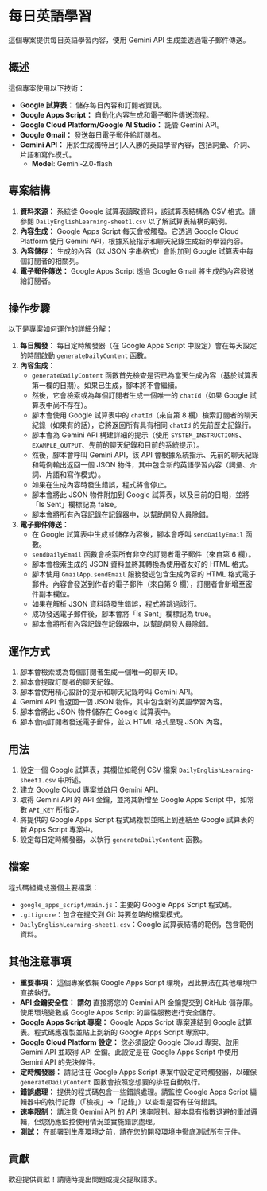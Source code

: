 # 每日英語學習

這個專案提供每日英語學習內容，使用 Gemini API 生成並透過電子郵件傳送。

## 概述

這個專案使用以下技術：

*   **Google 試算表：** 儲存每日內容和訂閱者資訊。
*   **Google Apps Script：** 自動化內容生成和電子郵件傳送流程。
*   **Google Cloud Platform/Google AI Studio：** 託管 Gemini API。
*   **Google Gmail：** 發送每日電子郵件給訂閱者。
*   **Gemini API：** 用於生成獨特且引人入勝的英語學習內容，包括詞彙、介詞、片語和寫作模式。
    * **Model**: Gemini-2.0-flash

## 專案結構

1.  **資料來源：** 系統從 Google 試算表讀取資料，該試算表結構為 CSV 格式。請參閱 `DailyEnglishLearning-sheet1.csv` 以了解試算表結構的範例。
2.  **內容生成：** Google Apps Script 每天會被觸發。它透過 Google Cloud Platform 使用 Gemini API，根據系統指示和聊天紀錄生成新的學習內容。
3.  **內容儲存：** 生成的內容（以 JSON 字串格式）會附加到 Google 試算表中每個訂閱者的相關列。
4.  **電子郵件傳送：** Google Apps Script 透過 Google Gmail 將生成的內容發送給訂閱者。

## 操作步驟

以下是專案如何運作的詳細分解：

1.  **每日觸發：** 每日定時觸發器（在 Google Apps Script 中設定）會在每天設定的時間啟動 `generateDailyContent` 函數。
2.  **內容生成：**
    *   `generateDailyContent` 函數首先檢查是否已為當天生成內容（基於試算表第一欄的日期）。如果已生成，腳本將不會繼續。
    *   然後，它會檢索或為每個訂閱者生成一個唯一的 `chatId`（如果 Google 試算表中尚不存在）。
    *   腳本會使用 Google 試算表中的 `chatId`（來自第 8 欄）檢索訂閱者的聊天紀錄（如果有的話），它將返回所有具有相同 `chatId` 的先前歷史記錄行。
    *   腳本會為 Gemini API 構建詳細的提示（使用 `SYSTEM_INSTRUCTIONS`、`EXAMPLE_OUTPUT`、先前的聊天紀錄和目前的系統提示）。
    *   然後，腳本會呼叫 Gemini API，該 API 會根據系統指示、先前的聊天紀錄和範例輸出返回一個 JSON 物件，其中包含新的英語學習內容（詞彙、介詞、片語和寫作模式）。
    *   如果在生成內容時發生錯誤，程式將會停止。
    *   腳本會將此 JSON 物件附加到 Google 試算表，以及目前的日期，並將「Is Sent」欄標記為 false。
    *   腳本會將所有內容記錄在記錄器中，以幫助開發人員除錯。
3.  **電子郵件傳送：**
    *   在 Google 試算表中生成並儲存內容後，腳本會呼叫 `sendDailyEmail` 函數。
    *   `sendDailyEmail` 函數會檢索所有非空的訂閱者電子郵件（來自第 6 欄）。
    *   腳本會檢索生成的 JSON 資料並將其轉換為使用者友好的 HTML 格式。
    *   腳本使用 `GmailApp.sendEmail` 服務發送包含生成內容的 HTML 格式電子郵件。內容會發送到作者的電子郵件（來自第 9 欄），訂閱者會新增至密件副本欄位。
    *   如果在解析 JSON 資料時發生錯誤，程式將跳過該行。
    *   成功發送電子郵件後，腳本會將「Is Sent」欄標記為 true。
    *   腳本會將所有內容記錄在記錄器中，以幫助開發人員除錯。

## 運作方式

1.  腳本會檢索或為每個訂閱者生成一個唯一的聊天 ID。
2.  腳本會提取訂閱者的聊天紀錄。
3.  腳本會使用精心設計的提示和聊天紀錄呼叫 Gemini API。
4.  Gemini API 會返回一個 JSON 物件，其中包含新的英語學習內容。
5.  腳本會將此 JSON 物件儲存在 Google 試算表中。
6.  腳本會向訂閱者發送電子郵件，並以 HTML 格式呈現 JSON 內容。

## 用法

1.  設定一個 Google 試算表，其欄位如範例 CSV 檔案 `DailyEnglishLearning-sheet1.csv` 中所述。
2.  建立 Google Cloud 專案並啟用 Gemini API。
3.  取得 Gemini API 的 API 金鑰，並將其新增至 Google Apps Script 中，如常數 `API_KEY` 所指定。
4.  將提供的 Google Apps Script 程式碼複製並貼上到連結至 Google 試算表的新 Apps Script 專案中。
5.  設定每日定時觸發器，以執行 `generateDailyContent` 函數。

## 檔案

程式碼組織成幾個主要檔案：

*   `google_apps_script/main.js`：主要的 Google Apps Script 程式碼。
*   `.gitignore`：包含在提交到 Git 時要忽略的檔案模式。
*   `DailyEnglishLearning-sheet1.csv`：Google 試算表結構的範例，包含範例資料。

## 其他注意事項

*   **重要事項：** 這個專案依賴 Google Apps Script 環境，因此無法在其他環境中直接執行。
*   **API 金鑰安全性：**  **請勿** 直接將您的 Gemini API 金鑰提交到 GitHub 儲存庫。使用環境變數或 Google Apps Script 的屬性服務進行安全儲存。
*   **Google Apps Script 專案：** Google Apps Script 專案連結到 Google 試算表。程式碼應複製並貼上到新的 Google Apps Script 專案中。
*   **Google Cloud Platform 設定：** 您必須設定 Google Cloud 專案、啟用 Gemini API 並取得 API 金鑰。此設定是在 Google Apps Script 中使用 Gemini API 的先決條件。
*   **定時觸發器：** 請記住在 Google Apps Script 專案中設定定時觸發器，以確保 `generateDailyContent` 函數會按照您想要的排程自動執行。
*   **錯誤處理：** 提供的程式碼包含一些錯誤處理。請監控 Google Apps Script 編輯器中的執行記錄（「檢視」->「記錄」）以查看是否有任何錯誤。
*   **速率限制：** 請注意 Gemini API 的 API 速率限制。腳本具有指數退避的重試邏輯，但您仍應監控使用情況並實施錯誤處理。
*   **測試：** 在部署到生產環境之前，請在您的開發環境中徹底測試所有元件。

## 貢獻

歡迎提供貢獻！請隨時提出問題或提交提取請求。
